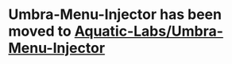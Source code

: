 # Umbra-Menu-Injector has been moved to [Aquatic-Labs/Umbra-Menu-Injector](https://github.com/Aquatic-Labs/Umbra-Menu-Injector)
